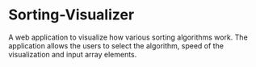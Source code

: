 # Sorting-Visualizer
A web application to visualize how various sorting algorithms work.
The application allows the users to select the algorithm, speed of the visualization and input array elements. 
